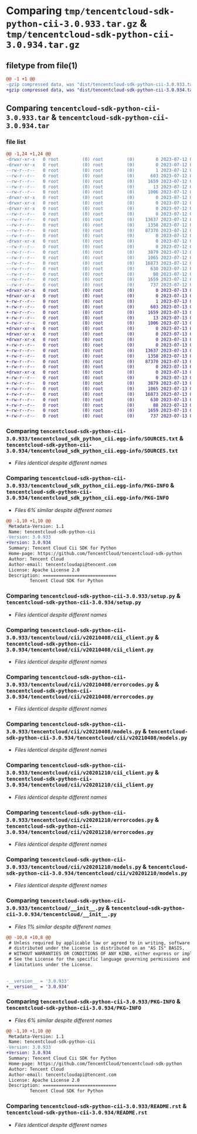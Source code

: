 # Comparing `tmp/tencentcloud-sdk-python-cii-3.0.933.tar.gz` & `tmp/tencentcloud-sdk-python-cii-3.0.934.tar.gz`

## filetype from file(1)

```diff
@@ -1 +1 @@
-gzip compressed data, was "dist/tencentcloud-sdk-python-cii-3.0.933.tar", last modified: Wed Jul 12 00:22:43 2023, max compression
+gzip compressed data, was "dist/tencentcloud-sdk-python-cii-3.0.934.tar", last modified: Thu Jul 13 00:18:11 2023, max compression
```

## Comparing `tencentcloud-sdk-python-cii-3.0.933.tar` & `tencentcloud-sdk-python-cii-3.0.934.tar`

### file list

```diff
@@ -1,24 +1,24 @@
-drwxr-xr-x   0 root         (0) root         (0)        0 2023-07-12 00:22:43.000000 tencentcloud-sdk-python-cii-3.0.933/
-drwxr-xr-x   0 root         (0) root         (0)        0 2023-07-12 00:22:43.000000 tencentcloud-sdk-python-cii-3.0.933/tencentcloud_sdk_python_cii.egg-info/
--rw-r--r--   0 root         (0) root         (0)        1 2023-07-12 00:22:43.000000 tencentcloud-sdk-python-cii-3.0.933/tencentcloud_sdk_python_cii.egg-info/dependency_links.txt
--rw-r--r--   0 root         (0) root         (0)      603 2023-07-12 00:22:43.000000 tencentcloud-sdk-python-cii-3.0.933/tencentcloud_sdk_python_cii.egg-info/SOURCES.txt
--rw-r--r--   0 root         (0) root         (0)     1659 2023-07-12 00:22:43.000000 tencentcloud-sdk-python-cii-3.0.933/tencentcloud_sdk_python_cii.egg-info/PKG-INFO
--rw-r--r--   0 root         (0) root         (0)       13 2023-07-12 00:22:43.000000 tencentcloud-sdk-python-cii-3.0.933/tencentcloud_sdk_python_cii.egg-info/top_level.txt
--rw-r--r--   0 root         (0) root         (0)     1006 2023-07-12 00:22:43.000000 tencentcloud-sdk-python-cii-3.0.933/setup.py
-drwxr-xr-x   0 root         (0) root         (0)        0 2023-07-12 00:22:43.000000 tencentcloud-sdk-python-cii-3.0.933/tencentcloud/
-drwxr-xr-x   0 root         (0) root         (0)        0 2023-07-12 00:22:43.000000 tencentcloud-sdk-python-cii-3.0.933/tencentcloud/cii/
-drwxr-xr-x   0 root         (0) root         (0)        0 2023-07-12 00:22:43.000000 tencentcloud-sdk-python-cii-3.0.933/tencentcloud/cii/v20210408/
--rw-r--r--   0 root         (0) root         (0)        0 2023-07-12 00:22:43.000000 tencentcloud-sdk-python-cii-3.0.933/tencentcloud/cii/v20210408/__init__.py
--rw-r--r--   0 root         (0) root         (0)    13637 2023-07-12 00:22:43.000000 tencentcloud-sdk-python-cii-3.0.933/tencentcloud/cii/v20210408/cii_client.py
--rw-r--r--   0 root         (0) root         (0)     1358 2023-07-12 00:22:43.000000 tencentcloud-sdk-python-cii-3.0.933/tencentcloud/cii/v20210408/errorcodes.py
--rw-r--r--   0 root         (0) root         (0)    87370 2023-07-12 00:22:43.000000 tencentcloud-sdk-python-cii-3.0.933/tencentcloud/cii/v20210408/models.py
--rw-r--r--   0 root         (0) root         (0)        0 2023-07-12 00:22:43.000000 tencentcloud-sdk-python-cii-3.0.933/tencentcloud/cii/__init__.py
-drwxr-xr-x   0 root         (0) root         (0)        0 2023-07-12 00:22:43.000000 tencentcloud-sdk-python-cii-3.0.933/tencentcloud/cii/v20201210/
--rw-r--r--   0 root         (0) root         (0)        0 2023-07-12 00:22:43.000000 tencentcloud-sdk-python-cii-3.0.933/tencentcloud/cii/v20201210/__init__.py
--rw-r--r--   0 root         (0) root         (0)     3879 2023-07-12 00:22:43.000000 tencentcloud-sdk-python-cii-3.0.933/tencentcloud/cii/v20201210/cii_client.py
--rw-r--r--   0 root         (0) root         (0)     1065 2023-07-12 00:22:43.000000 tencentcloud-sdk-python-cii-3.0.933/tencentcloud/cii/v20201210/errorcodes.py
--rw-r--r--   0 root         (0) root         (0)    16873 2023-07-12 00:22:43.000000 tencentcloud-sdk-python-cii-3.0.933/tencentcloud/cii/v20201210/models.py
--rw-r--r--   0 root         (0) root         (0)      630 2023-07-12 00:22:43.000000 tencentcloud-sdk-python-cii-3.0.933/tencentcloud/__init__.py
--rw-r--r--   0 root         (0) root         (0)       88 2023-07-12 00:22:43.000000 tencentcloud-sdk-python-cii-3.0.933/setup.cfg
--rw-r--r--   0 root         (0) root         (0)     1659 2023-07-12 00:22:43.000000 tencentcloud-sdk-python-cii-3.0.933/PKG-INFO
--rw-r--r--   0 root         (0) root         (0)      737 2023-07-12 00:22:43.000000 tencentcloud-sdk-python-cii-3.0.933/README.rst
+drwxr-xr-x   0 root         (0) root         (0)        0 2023-07-13 00:18:11.000000 tencentcloud-sdk-python-cii-3.0.934/
+drwxr-xr-x   0 root         (0) root         (0)        0 2023-07-13 00:18:11.000000 tencentcloud-sdk-python-cii-3.0.934/tencentcloud_sdk_python_cii.egg-info/
+-rw-r--r--   0 root         (0) root         (0)        1 2023-07-13 00:18:11.000000 tencentcloud-sdk-python-cii-3.0.934/tencentcloud_sdk_python_cii.egg-info/dependency_links.txt
+-rw-r--r--   0 root         (0) root         (0)      603 2023-07-13 00:18:11.000000 tencentcloud-sdk-python-cii-3.0.934/tencentcloud_sdk_python_cii.egg-info/SOURCES.txt
+-rw-r--r--   0 root         (0) root         (0)     1659 2023-07-13 00:18:11.000000 tencentcloud-sdk-python-cii-3.0.934/tencentcloud_sdk_python_cii.egg-info/PKG-INFO
+-rw-r--r--   0 root         (0) root         (0)       13 2023-07-13 00:18:11.000000 tencentcloud-sdk-python-cii-3.0.934/tencentcloud_sdk_python_cii.egg-info/top_level.txt
+-rw-r--r--   0 root         (0) root         (0)     1006 2023-07-13 00:18:11.000000 tencentcloud-sdk-python-cii-3.0.934/setup.py
+drwxr-xr-x   0 root         (0) root         (0)        0 2023-07-13 00:18:11.000000 tencentcloud-sdk-python-cii-3.0.934/tencentcloud/
+drwxr-xr-x   0 root         (0) root         (0)        0 2023-07-13 00:18:11.000000 tencentcloud-sdk-python-cii-3.0.934/tencentcloud/cii/
+drwxr-xr-x   0 root         (0) root         (0)        0 2023-07-13 00:18:11.000000 tencentcloud-sdk-python-cii-3.0.934/tencentcloud/cii/v20210408/
+-rw-r--r--   0 root         (0) root         (0)        0 2023-07-13 00:18:11.000000 tencentcloud-sdk-python-cii-3.0.934/tencentcloud/cii/v20210408/__init__.py
+-rw-r--r--   0 root         (0) root         (0)    13637 2023-07-13 00:18:11.000000 tencentcloud-sdk-python-cii-3.0.934/tencentcloud/cii/v20210408/cii_client.py
+-rw-r--r--   0 root         (0) root         (0)     1358 2023-07-13 00:18:11.000000 tencentcloud-sdk-python-cii-3.0.934/tencentcloud/cii/v20210408/errorcodes.py
+-rw-r--r--   0 root         (0) root         (0)    87370 2023-07-13 00:18:11.000000 tencentcloud-sdk-python-cii-3.0.934/tencentcloud/cii/v20210408/models.py
+-rw-r--r--   0 root         (0) root         (0)        0 2023-07-13 00:18:11.000000 tencentcloud-sdk-python-cii-3.0.934/tencentcloud/cii/__init__.py
+drwxr-xr-x   0 root         (0) root         (0)        0 2023-07-13 00:18:11.000000 tencentcloud-sdk-python-cii-3.0.934/tencentcloud/cii/v20201210/
+-rw-r--r--   0 root         (0) root         (0)        0 2023-07-13 00:18:11.000000 tencentcloud-sdk-python-cii-3.0.934/tencentcloud/cii/v20201210/__init__.py
+-rw-r--r--   0 root         (0) root         (0)     3879 2023-07-13 00:18:11.000000 tencentcloud-sdk-python-cii-3.0.934/tencentcloud/cii/v20201210/cii_client.py
+-rw-r--r--   0 root         (0) root         (0)     1065 2023-07-13 00:18:11.000000 tencentcloud-sdk-python-cii-3.0.934/tencentcloud/cii/v20201210/errorcodes.py
+-rw-r--r--   0 root         (0) root         (0)    16873 2023-07-13 00:18:11.000000 tencentcloud-sdk-python-cii-3.0.934/tencentcloud/cii/v20201210/models.py
+-rw-r--r--   0 root         (0) root         (0)      630 2023-07-13 00:18:11.000000 tencentcloud-sdk-python-cii-3.0.934/tencentcloud/__init__.py
+-rw-r--r--   0 root         (0) root         (0)       88 2023-07-13 00:18:11.000000 tencentcloud-sdk-python-cii-3.0.934/setup.cfg
+-rw-r--r--   0 root         (0) root         (0)     1659 2023-07-13 00:18:11.000000 tencentcloud-sdk-python-cii-3.0.934/PKG-INFO
+-rw-r--r--   0 root         (0) root         (0)      737 2023-07-13 00:18:11.000000 tencentcloud-sdk-python-cii-3.0.934/README.rst
```

### Comparing `tencentcloud-sdk-python-cii-3.0.933/tencentcloud_sdk_python_cii.egg-info/SOURCES.txt` & `tencentcloud-sdk-python-cii-3.0.934/tencentcloud_sdk_python_cii.egg-info/SOURCES.txt`

 * *Files identical despite different names*

### Comparing `tencentcloud-sdk-python-cii-3.0.933/tencentcloud_sdk_python_cii.egg-info/PKG-INFO` & `tencentcloud-sdk-python-cii-3.0.934/tencentcloud_sdk_python_cii.egg-info/PKG-INFO`

 * *Files 6% similar despite different names*

```diff
@@ -1,10 +1,10 @@
 Metadata-Version: 1.1
 Name: tencentcloud-sdk-python-cii
-Version: 3.0.933
+Version: 3.0.934
 Summary: Tencent Cloud Cii SDK for Python
 Home-page: https://github.com/TencentCloud/tencentcloud-sdk-python
 Author: Tencent Cloud
 Author-email: tencentcloudapi@tencent.com
 License: Apache License 2.0
 Description: ============================
         Tencent Cloud SDK for Python
```

### Comparing `tencentcloud-sdk-python-cii-3.0.933/setup.py` & `tencentcloud-sdk-python-cii-3.0.934/setup.py`

 * *Files identical despite different names*

### Comparing `tencentcloud-sdk-python-cii-3.0.933/tencentcloud/cii/v20210408/cii_client.py` & `tencentcloud-sdk-python-cii-3.0.934/tencentcloud/cii/v20210408/cii_client.py`

 * *Files identical despite different names*

### Comparing `tencentcloud-sdk-python-cii-3.0.933/tencentcloud/cii/v20210408/errorcodes.py` & `tencentcloud-sdk-python-cii-3.0.934/tencentcloud/cii/v20210408/errorcodes.py`

 * *Files identical despite different names*

### Comparing `tencentcloud-sdk-python-cii-3.0.933/tencentcloud/cii/v20210408/models.py` & `tencentcloud-sdk-python-cii-3.0.934/tencentcloud/cii/v20210408/models.py`

 * *Files identical despite different names*

### Comparing `tencentcloud-sdk-python-cii-3.0.933/tencentcloud/cii/v20201210/cii_client.py` & `tencentcloud-sdk-python-cii-3.0.934/tencentcloud/cii/v20201210/cii_client.py`

 * *Files identical despite different names*

### Comparing `tencentcloud-sdk-python-cii-3.0.933/tencentcloud/cii/v20201210/errorcodes.py` & `tencentcloud-sdk-python-cii-3.0.934/tencentcloud/cii/v20201210/errorcodes.py`

 * *Files identical despite different names*

### Comparing `tencentcloud-sdk-python-cii-3.0.933/tencentcloud/cii/v20201210/models.py` & `tencentcloud-sdk-python-cii-3.0.934/tencentcloud/cii/v20201210/models.py`

 * *Files identical despite different names*

### Comparing `tencentcloud-sdk-python-cii-3.0.933/tencentcloud/__init__.py` & `tencentcloud-sdk-python-cii-3.0.934/tencentcloud/__init__.py`

 * *Files 1% similar despite different names*

```diff
@@ -10,8 +10,8 @@
 # Unless required by applicable law or agreed to in writing, software
 # distributed under the License is distributed on an "AS IS" BASIS,
 # WITHOUT WARRANTIES OR CONDITIONS OF ANY KIND, either express or implied.
 # See the License for the specific language governing permissions and
 # limitations under the License.
 
 
-__version__ = '3.0.933'
+__version__ = '3.0.934'
```

### Comparing `tencentcloud-sdk-python-cii-3.0.933/PKG-INFO` & `tencentcloud-sdk-python-cii-3.0.934/PKG-INFO`

 * *Files 6% similar despite different names*

```diff
@@ -1,10 +1,10 @@
 Metadata-Version: 1.1
 Name: tencentcloud-sdk-python-cii
-Version: 3.0.933
+Version: 3.0.934
 Summary: Tencent Cloud Cii SDK for Python
 Home-page: https://github.com/TencentCloud/tencentcloud-sdk-python
 Author: Tencent Cloud
 Author-email: tencentcloudapi@tencent.com
 License: Apache License 2.0
 Description: ============================
         Tencent Cloud SDK for Python
```

### Comparing `tencentcloud-sdk-python-cii-3.0.933/README.rst` & `tencentcloud-sdk-python-cii-3.0.934/README.rst`

 * *Files identical despite different names*

